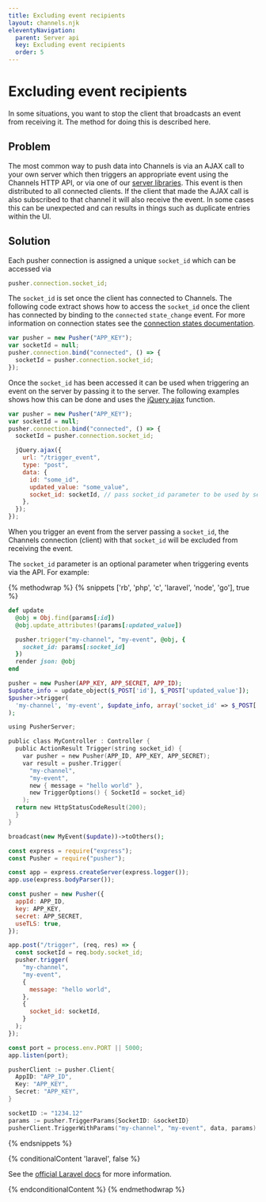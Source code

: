 ```yaml
---
title: Excluding event recipients
layout: channels.njk
eleventyNavigation:
  parent: Server api
  key: Excluding event recipients
  order: 5
---
```


# Excluding event recipients

In some situations, you want to stop the client that broadcasts an event from receiving it. The method for doing this is described here.

## Problem

The most common way to push data into Channels is via an AJAX call to your own server which then triggers an appropriate event using the Channels HTTP API, or via one of our [server libraries](/docs/channels/channels_libraries/libraries). This event is then distributed to all connected clients. If the client that made the AJAX call is also subscribed to that channel it will also receive the event. In some cases this can be unexpected and can results in things such as duplicate entries within the UI.

## Solution

Each pusher connection is assigned a unique `socket_id` which can be accessed via

```js
pusher.connection.socket_id;
```

The `socket_id` is set once the client has connected to Channels. The following code extract shows how to access the `socket_id` once the client has connected by binding to the `connected` `state_change` event. For more information on connection states see the [connection states documentation](/docs/channels/using_channels/connection#connection-states).

```js
var pusher = new Pusher("APP_KEY");
var socketId = null;
pusher.connection.bind("connected", () => {
  socketId = pusher.connection.socket_id;
});
```

Once the `socket_id` has been accessed it can be used when triggering an event on the server by passing it to the server. The following examples shows how this can be done and uses the [jQuery ajax](http://api.jquery.com/jQuery.ajax/) function.

```js
var pusher = new Pusher("APP_KEY");
var socketId = null;
pusher.connection.bind("connected", () => {
  socketId = pusher.connection.socket_id;

  jQuery.ajax({
    url: "/trigger_event",
    type: "post",
    data: {
      id: "some_id",
      updated_value: "some_value",
      socket_id: socketId, // pass socket_id parameter to be used by server
    },
  });
});
```

When you trigger an event from the server passing a `socket_id`, the Channels connection (client) with that `socket_id` will be excluded from receiving the event.

The `socket_id` parameter is an optional parameter when triggering events via the API. For example:

{% methodwrap %}
{% snippets ['rb', 'php', 'c', 'laravel', 'node', 'go'], true %}

```rb
def update
  @obj = Obj.find(params[:id])
  @obj.update_attributes!(params[:updated_value])

  pusher.trigger("my-channel", "my-event", @obj, {
    socket_id: params[:socket_id]
  })
  render json: @obj
end
```

```php
pusher = new Pusher(APP_KEY, APP_SECRET, APP_ID);
$update_info = update_object($_POST['id'], $_POST['updated_value']);
$pusher->trigger(
  'my-channel', 'my-event', $update_info, array('socket_id' => $_POST['socket_id'])
);
```

```c
using PusherServer;

public class MyController : Controller {
  public ActionResult Trigger(string socket_id) {
    var pusher = new Pusher(APP_ID, APP_KEY, APP_SECRET);
    var result = pusher.Trigger(
      "my-channel",
      "my-event",
      new { message = "hello world" },
      new TriggerOptions() { SocketId = socket_id}
    );
  return new HttpStatusCodeResult(200);
  }
}
```

```php
broadcast(new MyEvent($update))->toOthers();
```

```js
const express = require("express");
const Pusher = require("pusher");

const app = express.createServer(express.logger());
app.use(express.bodyParser());

const pusher = new Pusher({
  appId: APP_ID,
  key: APP_KEY,
  secret: APP_SECRET,
  useTLS: true,
});

app.post("/trigger", (req, res) => {
  const socketId = req.body.socket_id;
  pusher.trigger(
    "my-channel",
    "my-event",
    {
      message: "hello world",
    },
    {
      socket_id: socketId,
    }
  );
});

const port = process.env.PORT || 5000;
app.listen(port);
```

```go
pusherClient := pusher.Client{
  AppID: "APP_ID",
  Key: "APP_KEY",
  Secret: "APP_KEY",
}

socketID := "1234.12"
params := pusher.TriggerParams{SocketID: &socketID}
pusherClient.TriggerWithParams("my-channel", "my-event", data, params)
```

{% endsnippets %}

{% conditionalContent 'laravel', false %}

See the [official Laravel docs](https://laravel.com/docs/master/broadcasting#broadcasting-events) for more information.

{% endconditionalContent %}
{% endmethodwrap %}
